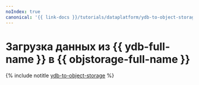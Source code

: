 ```yaml
---
noIndex: true
canonical: '{{ link-docs }}/tutorials/dataplatform/ydb-to-object-storage'
---
```


# Загрузка данных из {{ ydb-full-name }} в {{ objstorage-full-name }}

{% include notitle [ydb-to-object-storage](../../_tutorials/dataplatform/datatransfer/ydb-to-object-storage.md) %}